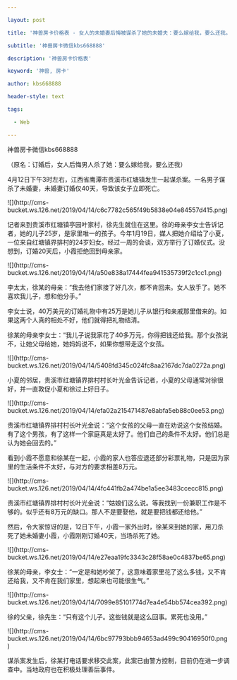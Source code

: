 ---
layout: post
title: '神兽房卡价格表 - 女人的未婚妻后悔被谋杀了她的未婚夫：要么嫁给我，要么还我。'
subtitle: '神兽房卡微信kbs668888'
description: '神兽房卡价格表'
keyword: '神兽, 房卡'
author: kbs668888
header-style: text
tags:
  - Web
---
神兽房卡微信kbs668888

（原名：订婚后，女人后悔男人杀了她：要么嫁给我，要么还我）

4月12日下午3时左右，江西省鹰潭市贵溪市红塘镇发生一起谋杀案。一名男子谋杀了未婚妻，未婚妻订婚仅40天，导致该女子立即死亡。

![](http://cms-
bucket.ws.126.net/2019/04/14/c6c7782c565f49b5838e04e84557d415.png)

记者来到贵溪市红塘镇亭园叶家村，徐先生就住在这里。徐的母亲李女士告诉记者，她的儿子25岁，是家里唯一的孩子。今年1月19日，媒人把她介绍给了小夏，一位来自红塘镇界排村的24岁妇女。经过一周的会谈，双方举行了订婚仪式。没想到，订婚20天后，小霞拒绝回到母亲家。

![](http://cms-
bucket.ws.126.net/2019/04/14/a50e838a17444fea941535739f2c1cc1.png)

李太太，徐某的母亲：“我去他们家接了好几次，都不肯回来。女人放手了。她不喜欢我儿子，想和他分手。”

李女士说，40万美元的订婚礼物中有25万是她儿子从银行和亲戚那里借来的。如果这两个人真的相处不好，他们就得把礼物结清。

徐某的母亲李女士：“我儿子说我家花了40多万元，你得把钱还给我。那个女孩说不，让她父母给她，她妈妈说不，如果你想带走这个女孩。

![](http://cms-
bucket.ws.126.net/2019/04/14/5408fd345c024fc8aa2167dc7da0272a.png)

小夏的邻居，贵溪市红塘镇界排村村长叶光金告诉记者，小夏的父母通常对徐很好，并一直敦促小夏和徐过上好日子。

![](http://cms-
bucket.ws.126.net/2019/04/14/efa02a215471487e8abfa5eb88c0ee53.png)

贵溪市红塘镇界排村村长叶光金说：“这个女孩的父母一直在劝说这个女孩结婚。有了这个男孩，有了这样一个家庭真是太好了。他们自己的条件不太好。他们总是认为她会回去的。”

看到小霞不愿意和徐某在一起，小霞的家人也答应退还部分彩票礼物，只是因为家里的生活条件不太好，与对方的要求相差8万元。

![](http://cms-
bucket.ws.126.net/2019/04/14/4fc441fb2a474be1a5ee3483ccecc815.png)

贵溪市红塘镇界排村村长叶光金说：“姑娘们这么说。等我找到一份兼职工作是不够的。似乎还有8万元的缺口。那人不是要娶他，就是要把钱都还给他。”

然后，令大家惊讶的是，12日下午，小霞一家外出时，徐某来到她的家，用刀杀死了她未婚妻小霞，小霞刚刚订婚40天，当场杀死了她。

![](http://cms-
bucket.ws.126.net/2019/04/14/e27eaa19fc3343c28f58ae0c4837be65.png)

徐某的母亲，李女士：“一定是和她吵架了，这意味着家里花了这么多钱，又不肯还给我，又不肯在我们家里，想起来也可能很生气。”

![](http://cms-
bucket.ws.126.net/2019/04/14/7099e85101774d7ea4e54bb574cea392.png)

徐的父亲，徐先生：“只有这个儿子。这些钱就是这么回事。累死也没用。”

![](http://cms-
bucket.ws.126.net/2019/04/14/6bc97793bbb94653ad499c90416950f0.png)

谋杀案发生后，徐某打电话要求移交此案，此案已由警方控制，目前仍在进一步调查中。当地政府也在积极处理善后事件。

